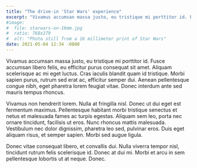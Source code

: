 ```yaml
---
title: "The drive-in 'Star Wars' experience"
excerpt: "Vivamus accumsan massa justo, eu tristique mi porttitor id. Fusce accumsan libero felis, eu efficitur purus consequat sit amet."
#image:
#  file: starwars-on-16mm.jpg
#  ratio: 768x279
#  alt: "Photo still from a 16 millimeter print of Star Wars"
date: 2021-05-04 12:34 -0800
---
```


Vivamus accumsan massa justo, eu tristique mi porttitor id. Fusce accumsan libero felis, eu efficitur purus consequat sit amet. Aliquam scelerisque ac mi eget luctus. Cras iaculis blandit quam id tristique. Morbi sapien purus, rutrum sed erat ac, efficitur semper dui. Aenean pellentesque congue nibh, eget pharetra lorem feugiat vitae. Donec interdum ante sed mauris tempus rhoncus.

Vivamus non hendrerit lorem. Nulla at fringilla nisl. Donec ut dui eget est fermentum maximus. Pellentesque habitant morbi tristique senectus et netus et malesuada fames ac turpis egestas. Aliquam sem leo, porta nec ornare tincidunt, facilisis ut eros. Nunc rhoncus mattis malesuada. Vestibulum nec dolor dignissim, pharetra leo sed, pulvinar eros. Duis eget aliquam risus, et semper sapien. Morbi sed augue ligula.

Donec vitae consequat libero, et convallis dui. Nulla viverra tempor nisl, tincidunt rutrum felis scelerisque id. Donec at dui mi. Morbi et arcu in sem pellentesque lobortis ut at neque. Donec.
